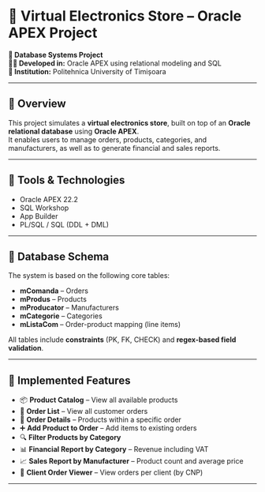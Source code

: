 # 🛒 Virtual Electronics Store – Oracle APEX Project

**📘 Database Systems Project**  
**👩‍💻 Developed in:** Oracle APEX using relational modeling and SQL  
**🏫 Institution:** Politehnica University of Timișoara  

---

## 📌 Overview

This project simulates a **virtual electronics store**, built on top of an **Oracle relational database** using **Oracle APEX**.  
It enables users to manage orders, products, categories, and manufacturers, as well as to generate financial and sales reports.

---

## 🧰 Tools & Technologies

- Oracle APEX 22.2  
- SQL Workshop  
- App Builder  
- PL/SQL / SQL (DDL + DML)  

---

## 🧱 Database Schema

The system is based on the following core tables:
- **mComanda** – Orders  
- **mProdus** – Products  
- **mProducator** – Manufacturers  
- **mCategorie** – Categories  
- **mListaCom** – Order-product mapping (line items)  

All tables include **constraints** (PK, FK, CHECK) and **regex-based field validation**.

---

## 🔧 Implemented Features

- 📦 **Product Catalog** – View all available products  
- 🧾 **Order List** – View all customer orders  
- 📑 **Order Details** – Products within a specific order  
- ➕ **Add Product to Order** – Add items to existing orders  
- 🔍 **Filter Products by Category**  
- 📊 **Financial Report by Category** – Revenue including VAT  
- 📈 **Sales Report by Manufacturer** – Product count and average price  
- 👤 **Client Order Viewer** – View orders per client (by CNP)  

---



